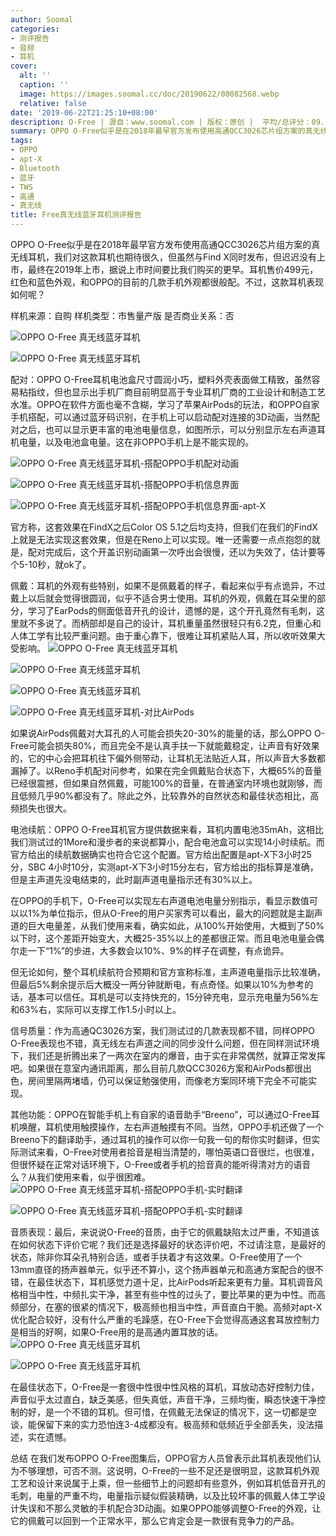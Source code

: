 ```yaml
---
author: Soomal
categories:
- 测评报告
- 音频
- 耳机
cover:
  alt: ''
  caption: ''
  image: https://images.soomal.cc/doc/20190622/00082568.webp
  relative: false
date: '2019-06-22T21:25:10+08:00'
description: O-Free | 源自：www.soomal.com | 版权：原创 |  平均/总评分：09.13/73
summary: OPPO O-Free似乎是在2018年最早官方发布使用高通QCC3026芯片组方案的真无线耳机，我们对这款耳机也期待很久。耳机售价499元，红色和蓝色外观，和OPPO的目前的几款手机外观都很般配。
tags:
- OPPO
- apt-X
- Bluetooth
- 蓝牙
- TWS
- 高通
- 真无线
title: Free真无线蓝牙耳机测评报告
---
```


OPPO O-Free似乎是在2018年最早官方发布使用高通QCC3026芯片组方案的真无线耳机，我们对这款耳机也期待很久，但虽然与Find X同时发布，但迟迟没有上市，最终在2019年上市，据说上市时间要比我们购买的更早。耳机售价499元，红色和蓝色外观，和OPPO的目前的几款手机外观都很般配。不过，这款耳机表现如何呢？



样机来源：自购
样机类型：市售量产版
是否商业关系：否



![OPPO O-Free 真无线蓝牙耳机](https://images.soomal.cc/doc/20190520/00081869_01.webp)



![OPPO O-Free 真无线蓝牙耳机](https://images.soomal.cc/doc/20190520/00081870_01.webp)



配对：OPPO O-Free耳机电池盒尺寸圆润小巧，塑料外壳表面做工精致，虽然容易粘指纹，但也显示出手机厂商目前明显高于专业耳机厂商的工业设计和制造工艺水准。OPPO在软件方面也毫不含糊，学习了苹果AirPods的玩法，和OPPO自家手机搭配，可以通过蓝牙码识别，在手机上可以启动配对连接的3D动画，当然配对之后，也可以显示更丰富的电池电量信息，如图所示，可以分别显示左右声道耳机电量，以及电池盒电量。这在非OPPO手机上是不能实现的。



![OPPO O-Free 真无线蓝牙耳机-搭配OPPO手机配对动画](https://images.soomal.cc/doc/20190622/00082563_01.webp)



![OPPO O-Free 真无线蓝牙耳机-搭配OPPO手机信息界面](https://images.soomal.cc/doc/20190622/00082564_01.webp)



![OPPO O-Free 真无线蓝牙耳机-搭配OPPO手机信息界面-apt-X](https://images.soomal.cc/doc/20190622/00082565_01.webp)



官方称，这套效果在FindX之后Color OS 5.1之后均支持，但我们在我们的FindX上就是无法实现这套效果，但是在Reno上可以实现。唯一还需要一点点抱怨的就是，配对完成后，这个开盖识别动画第一次呼出会很慢，还以为失效了，估计要等个5-10秒，就ok了。

佩戴：耳机的外观有些特别，如果不是佩戴着的样子，看起来似乎有点诡异，不过戴上以后就会觉得很圆润，似乎不适合男士使用。耳机的外观，佩戴在耳朵里的部分，学习了EarPods的侧面低音开孔的设计，遗憾的是，这个开孔竟然有毛刺，这里就不多说了。而柄部却是自己的设计，耳机重量虽然很轻只有6.2克，但重心和人体工学有比较严重问题。由于重心靠下，很难让耳机紧贴人耳，所以收听效果大受影响。
![OPPO O-Free 真无线蓝牙耳机](https://images.soomal.cc/doc/20190520/00081874_01.webp)




![OPPO O-Free 真无线蓝牙耳机](https://images.soomal.cc/doc/20190520/00081875_01.webp)




![OPPO O-Free 真无线蓝牙耳机](https://images.soomal.cc/doc/20190520/00081867_01.webp)




![OPPO O-Free 真无线蓝牙耳机-对比AirPods](https://images.soomal.cc/doc/20190520/00081882_01.webp)




如果说AirPods佩戴对大耳孔的人可能会损失20-30%的能量的话，那么OPPO O-Free可能会损失80%，而且完全不是认真手扶一下就能戴稳定，让声音有好效果的，它的中心会把耳机往下偏外侧带动，让耳机无法贴近人耳，所以声音大多数都漏掉了。以Reno手机配对问参考，如果在完全佩戴贴合状态下，大概65%的音量已经很震撼，但如果自然佩戴，可能100%的音量，在普通室内环境也就刚够，而且低频几乎90%都没有了。除此之外，比较靠外的自然状态和最佳状态相比，高频损失也很大。

电池续航：OPPO O-Free耳机官方提供数据来看，耳机内置电池35mAh，这相比我们测试过的1More和漫步者的来说都算小，配合电池盒可以实现14小时续航。而官方给出的续航数据确实也符合它这个配置。官方给出配置是apt-X下3小时25分，SBC 4小时10分，实测apt-X下3小时15分左右，官方给出的指标算是准确，但是主声道先没电结束的，此时副声道电量指示还有30%以上。

在OPPO的手机下，O-Free可以实现左右声道电池电量分别指示，看显示数值可以以1%为单位指示，但从O-Free的用户买家秀可以看出，最大的问题就是主副声道的巨大电量差，从我们使用来看，确实如此，从100%开始使用，大概到了50%以下时，这个差距开始变大，大概25-35%以上的差都很正常。而且电池电量会偶尔走一下“1%”的步进，大多数会以10%、9%的样子在调整，有点诡异。

但无论如何，整个耳机续航符合预期和官方宣称标准，主声道电量指示比较准确，但最后5%剩余提示后大概没一两分钟就断电，有点奇怪。如果以10%为参考的话，基本可以信任。耳机是可以支持快充的，15分钟充电，显示充电量为56%左和63%右，实际可以支撑工作1.5小时以上。

信号质量：作为高通QC3026方案，我们测试过的几款表现都不错，同样OPPO O-Free表现也不错，真无线左右声道之间的同步没什么问题，但在同样测试环境下，我们还是折腾出来了一两次在室内的爆音，由于实在非常偶然，就算正常发挥吧。如果很在意室内通讯距离，那么目前几款QCC3026方案和AirPods都很出色，房间里隔两堵墙，仍可以保证勉强使用，而像老方案同环境下完全不可能实现。

其他功能：OPPO在智能手机上有自家的语音助手“Breeno”，可以通过O-Free耳机唤醒，耳机使用触摸操作，左右声道触摸有不同。当然，OPPO手机还做了一个Breeno下的翻译助手，通过耳机的操作可以你一句我一句的帮你实时翻译，但实际测试来看，O-Free对使用者拾音是相当清楚的，哪怕英语口音很烂，也很准，但很怀疑在正常对话环境下，O-Free或者手机的拾音真的能听得清对方的语音么？从我们使用来看，似乎很困难。
![OPPO O-Free 真无线蓝牙耳机-搭配OPPO手机-实时翻译](https://images.soomal.cc/doc/20190622/00082566_01.webp)




![OPPO O-Free 真无线蓝牙耳机-搭配OPPO手机-实时翻译](https://images.soomal.cc/doc/20190622/00082567_01.webp)




音质表现：最后，来说说O-Free的音质，由于它的佩戴缺陷太过严重，不知道该在如何状态下评价它呢？我们还是选择最好的状态评价吧，不过请注意，是最好的状态，除非你耳朵孔特别合适，或者手扶着才有这效果。O-Free使用了一个13mm直径的扬声器单元，似乎还不算小，这个扬声器单元和高通方案配合的很不错，在最佳状态下，耳机感觉力道十足，比AirPods听起来更有力量。耳机调音风格相当中性，中频扎实干净，甚至有些中性的过头了，要比苹果的更为中性。而高频部分，在塞的很紧的情况下，极高频也相当中性，声音直白干脆。高频对apt-X优化配合较好，没有什么严重的毛躁感，在O-Free下会觉得高通这套耳放控制力是相当的好啊，如果O-Free用的是高通内置耳放的话。
![OPPO O-Free 真无线蓝牙耳机](https://images.soomal.cc/doc/20190520/00081879_01.webp)




![OPPO O-Free 真无线蓝牙耳机](https://images.soomal.cc/doc/20190520/00081878_01.webp)




在最佳状态下，O-Free是一套很中性很中性风格的耳机，耳放动态好控制力佳，声音似乎太过直白，缺乏美感，但失真低，声音干净，三频均衡，瞬态快速干净控制的好，是一个不错的耳机。但可惜，在佩戴无法保证的情况下，这一切都是空谈，能保留下来的实力恐怕连3-4成都没有。极高频和低频近乎全部丢失，没法描述，实在遗憾。

总结
在我们发布OPPO O-Free图集后，OPPO官方人员曾表示此耳机表现他们认为不够理想，可否不测。这说明，O-Free的一些不足还是很明显，这款耳机外观工艺和设计来说属于上乘，但一些细节上的问题却有些意外，例如耳机低音开孔的毛刺，电量的严重不均，电量指示疑似假装精确，以及比较坏事的佩戴人体工学设计失误和不那么灵敏的手机配合3D动画。如果OPPO能够调整O-Free的外观，让它的佩戴可以回到一个正常水平，那么它肯定会是一款很有竞争力的产品。